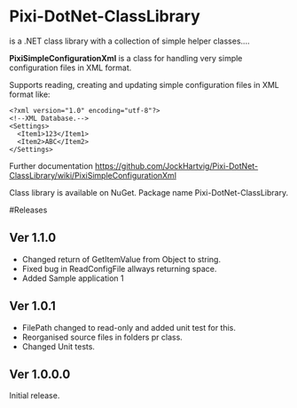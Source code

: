 # Pixi-DotNet-ClassLibrary

is a .NET class library with a collection of simple helper classes....

**PixiSimpleConfigurationXml** is a class for handling very simple configuration files in XML format.  

Supports reading, creating and updating simple configuration files in XML format like:
````
<?xml version="1.0" encoding="utf-8"?>
<!--XML Database.-->
<Settings>
  <Item1>123</Item1>
  <Item2>ABC</Item2>
</Settings>
````
Further documentation https://github.com/JockHartvig/Pixi-DotNet-ClassLibrary/wiki/PixiSimpleConfigurationXml

Class library is available on NuGet.
Package name Pixi-DotNet-ClassLibrary.

#Releases

## Ver 1.1.0
- Changed return of GetItemValue from Object to string.
- Fixed bug in ReadConfigFile allways returning space.
- Added Sample application 1

## Ver 1.0.1
- FilePath changed to read-only and added unit test for this.
- Reorganised source files in folders pr class.
- Changed Unit tests.

## Ver 1.0.0.0
Initial release.

